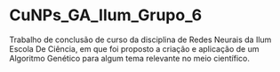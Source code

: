 # CuNPs_GA_Ilum_Grupo_6
Trabalho de conclusão de curso da disciplina de Redes Neurais da Ilum Escola De Ciência, em que foi proposto a criação e aplicação de um Algoritmo Genético para algum tema relevante no meio científico.
